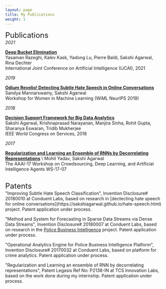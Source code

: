 ```yaml
---
layout: page
title: My Publications
weight: 1
---
```


<font size="+2">
Publications
</font>

<br>
<i>2021</i>

<strong>[Deep Bucket Elimination]()</strong> \
Yasaman Razeghi, Kalev Kask, Yadong Lu, Pierre Baldi, Sakshi Agarwal, Rina Dechter \
International Joint Conference on Artificial Intelligence (IJCAI), 2021 

<i>2019</i>

<strong> [Odium Revelio! Detecting Subtle Hate Speech in Online Conversations]() </strong> \
Sandya Mannarswamy, Sakshi Agarwal \
Workshop for Women in Machine Learning (WiML NeurIPS 2019)

<i>2018</i>

<strong> [Decision Support Framework for Big Data Analytics](https://ieeexplore.ieee.org/document/8495792) </strong> \
Sakshi Agarwal, Krishnaprasad Narayanan, Manjira Sinha, Rohit Gupta, Sharanya Eswaran, Tridib Mukherjee \
IEEE World Congress on Services, 2018 
  
<i>2017</i>

<strong> [Regularization and Learning an Ensemble of RNNs by Decorrelating Representations](https://www.semanticscholar.org/paper/Regularization-and-Learning-an-Ensemble-of-RNNs-by-Yadav-Agarwal/bffecec9f40daf92cc76167f22f8e98e378f74b1)</strong> \ 
Mohit Yadav, Sakshi Agarwal \
The AAAI-17 Workshop on Crowdsourcing, Deep Learning, and Artificial Intelligence Agents WS-17-07

<br>
<font size="+2">
Patents
</font>

<br>
"Improving Subtle Hate Speech Classification", Invention Disclosure# 20180010 at Conduent Labs, based on research in [dectecting hate speech for online conversations](https://sakshiagarwal.github.io/hate-speech.html) project. Patent application under process.

"Method and System for Forecasting in Sparse Data Streams via Dense Data Streams", Invention Disclosure# 20180007 at Conduent Labs, based on research in the [Police Business Intelligence](https://sakshiagarwal.github.io/pbi.html) project. Patent application under process.

"Operational Analytics Engine for Police Business Intelligence Platform", Invention Disclosure# 20170032 at Conduent Labs, based on platform for crime analytics. Patent application under process.

"Regularization and Learning an ensemble of RNN by decorrelating representations", Patent Legasis Ref No: P2138-IN at TCS Innovation Labs, based on the work done during my internship. Patent application under process.
